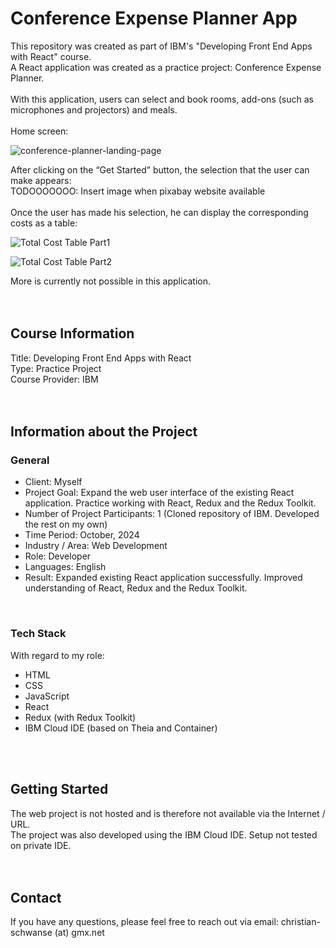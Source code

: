 # Conference Expense Planner App



This repository was created as part of IBM's "Developing Front End Apps with React" course.<br>
A React application was created as a practice project: Conference Expense Planner.<br>
<br>
With this application, users can select and book rooms, add-ons (such as microphones and projectors) and meals.<br>
<br>
Home screen:<br>

![conference-planner-landing-page](https://github.com/user-attachments/assets/4eece5f9-59d6-4d80-9e16-ea1931458ce0)

After clicking on the “Get Started” button, the selection that the user can make appears:<br>
TODOOOOOOO: Insert image when pixabay website available<br>
<br>
Once the user has made his selection, he can display the corresponding costs as a table:<br>

![Total Cost Table Part1](https://github.com/user-attachments/assets/107c9282-e4fa-452a-8da5-dba99e5a38dd)

![Total Cost Table Part2](https://github.com/user-attachments/assets/323e722a-0e97-45a6-aa47-71a1d5a2cc1c)

More is currently not possible in this application.<br>
<br>
<br>



## Course Information
Title: Developing Front End Apps with React<br>
Type: Practice Project<br>
Course Provider: IBM<br>
<br>
<br>



## Information about the Project
### General
- Client: Myself
- Project Goal: Expand the web user interface of the existing React application. Practice working with React, Redux and the Redux Toolkit.
- Number of Project Participants: 1 (Cloned repository of IBM. Developed the rest on my own)
- Time Period: October, 2024
- Industry / Area: Web Development
- Role: Developer
- Languages: English
- Result: Expanded existing React application successfully. Improved understanding of React, Redux and the Redux Toolkit.
<br>

### Tech Stack
With regard to my role:
- HTML
- CSS
- JavaScript
- React
- Redux (with Redux Toolkit)
- IBM Cloud IDE (based on Theia and Container)
<br>
<br>


## Getting Started
The web project is not hosted and is therefore not available via the Internet / URL.<br>
The project was also developed using the IBM Cloud IDE. Setup not tested on private IDE.<br>
<br>
<br>



## Contact
If you have any questions, please feel free to reach out via email: christian-schwanse (at) gmx.net
